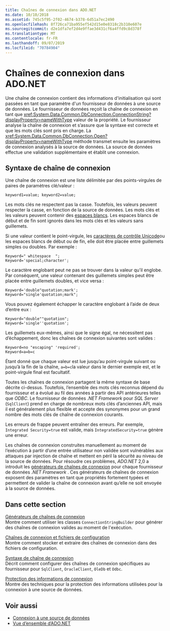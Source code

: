 ```yaml
---
title: Chaînes de connexion dans ADO.NET
ms.date: 10/10/2018
ms.assetid: 745c5f95-2f02-4674-b378-6d51a7ec2490
ms.openlocfilehash: 8f726ca71ba955ef542d15e0e8318c2b310e607e
ms.sourcegitcommit: d2e1dfa7ef2d4e9ffae3d431cf6a4ffd9c8d378f
ms.translationtype: MT
ms.contentlocale: fr-FR
ms.lasthandoff: 09/07/2019
ms.locfileid: "70784904"
---
```

# <a name="connection-strings-in-adonet"></a>Chaînes de connexion dans ADO.NET

Une chaîne de connexion contient des informations d'initialisation qui sont passées en tant que paramètre d'un fournisseur de données à une source de données. Le fournisseur de données reçoit la chaîne de connexion en tant que <xref:System.Data.Common.DbConnection.ConnectionString?displayProperty=nameWithType> valeur de la propriété. Le fournisseur analyse la chaîne de connexion et s’assure que la syntaxe est correcte et que les mots clés sont pris en charge. La <xref:System.Data.Common.DbConnection.Open?displayProperty=nameWithType> méthode transmet ensuite les paramètres de connexion analysés à la source de données. La source de données effectue une validation supplémentaire et établit une connexion.

## <a name="connection-string-syntax"></a>Syntaxe de chaîne de connexion

Une chaîne de connexion est une liste délimitée par des points-virgules de paires de paramètres clé/valeur :

```
keyword1=value; keyword2=value;
```

Les mots clés ne respectent pas la casse. Toutefois, les valeurs peuvent respecter la casse, en fonction de la source de données. Les mots clés et les valeurs peuvent contenir des [espaces blancs](https://en.wikipedia.org/wiki/Whitespace_character#Unicode). Les espaces blancs de début et de fin sont ignorés dans les mots clés et les valeurs sans guillemets.

Si une valeur contient le point-virgule, les [caractères de contrôle Unicode](https://en.wikipedia.org/wiki/Unicode_control_characters)ou les espaces blancs de début ou de fin, elle doit être placée entre guillemets simples ou doubles. Par exemple :

```
Keyword=" whitespace  ";
Keyword='special;character';
```

Le caractère englobant peut ne pas se trouver dans la valeur qu’il englobe. Par conséquent, une valeur contenant des guillemets simples peut être placée entre guillemets doubles, et vice versa :

```
Keyword='double"quotation;mark';
Keyword="single'quotation;mark";
```

Vous pouvez également échapper le caractère englobant à l’aide de deux d’entre eux :

```
Keyword="double""quotation";
Keyword='single''quotation';
```

Les guillemets eux-mêmes, ainsi que le signe égal, ne nécessitent pas d’échappement, donc les chaînes de connexion suivantes sont valides :

```
Keyword=no "escaping" 'required';
Keyword=a=b=c
```

Étant donné que chaque valeur est lue jusqu’au point-virgule suivant ou jusqu’à la fin de la chaîne, `a=b=c`la valeur dans le dernier exemple est, et le point-virgule final est facultatif.

Toutes les chaînes de connexion partagent la même syntaxe de base décrite ci-dessus. Toutefois, l’ensemble des mots clés reconnus dépend du fournisseur et a évolué au fil des années à partir des API antérieures telles que *ODBC*. Le fournisseur de données *.NET Framework* pour *SQL Server* (`SqlClient`) prend en charge de nombreux mots clés d’anciennes API, mais il est généralement plus flexible et accepte des synonymes pour un grand nombre des mots clés de chaîne de connexion courants.

Les erreurs de frappe peuvent entraîner des erreurs. Par exemple, `Integrated Security=true` est valide, mais `IntegratedSecurity=true` génère une erreur.

Les chaînes de connexion construites manuellement au moment de l’exécution à partir d’une entrée utilisateur non validée sont vulnérables aux attaques par injection de chaîne et mettent en péril la sécurité au niveau de la source de données. Pour résoudre ces problèmes, *ADO.NET* 2,0 a introduit les [générateurs de chaînes de connexion](connection-string-builders.md) pour chaque fournisseur de données *.NET Framework* . Ces générateurs de chaînes de connexion exposent des paramètres en tant que propriétés fortement typées et permettent de valider la chaîne de connexion avant qu’elle ne soit envoyée à la source de données.

## <a name="in-this-section"></a>Dans cette section

[Générateurs de chaînes de connexion](connection-string-builders.md)\
Montre comment utiliser les classes `ConnectionStringBuilder` pour générer des chaînes de connexion valides au moment de l'exécution.

[Chaînes de connexion et fichiers de configuration](connection-strings-and-configuration-files.md)\
Montre comment stocker et extraire des chaînes de connexion dans des fichiers de configuration.

[Syntaxe de chaîne de connexion](connection-string-syntax.md)\
Décrit comment configurer des chaînes de connexion spécifiques au fournisseur pour `SqlClient`, `OracleClient`, `OleDb` et `Odbc`.

[Protection des informations de connexion](protecting-connection-information.md)\
Montre des techniques pour la protection des informations utilisées pour la connexion à une source de données.

## <a name="see-also"></a>Voir aussi

- [Connexion à une source de données](/cpp/data/odbc/connecting-to-a-data-source)
- [Vue d’ensemble d’ADO.NET](ado-net-overview.md)
